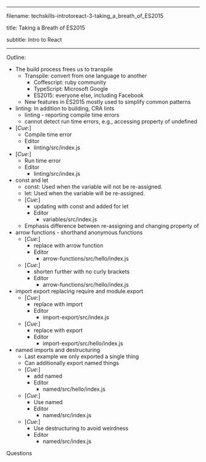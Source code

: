 -----------------------------------------------

filename: techskills-introtoreact-3-taking_a_breath_of_ES2015

title: Taking a Breath of ES2015

subtitle: Intro to React

-----------------------------------------------

Outline:

  - The build process frees us to transpile
    - Transpile: convert from one language to another
      - Coffescript: ruby community
      - TypeScript: Microsoft Google
      - ES2015: everyone else, including Facebook
    - New features in ES2015 mostly used to simplify common patterns
  - linting: In addition to building, CRA lints
    - linting - reporting compile time errors
    - cannot detect run time errors, e.g., accessing property of undefined
  - [_Cue_:]
      - Compile time error
      - Editor
        - linting/src/index.js
  - [_Cue_:]
      - Run time error
      - Editor
        - linting/src/index.js
  - const and let
    - const: Used when the variable will not be re-assigned.
    - let: Used when the variable will be re-assigned.
    - [_Cue_:]
      - updating with const and added for let
      - Editor
        - variables/src/index.js
    - Emphasis difference between re-assigning and changing property of
  - arrow functions - shorthand anonymous functions
    - [_Cue_:]
      - replace with arrow function
      - Editor
        - arrow-functions/src/hello/index.js
    - [_Cue_:]
      - shorten further with no curly brackets
      - Editor
        - arrow-functions/src/hello/index.js
  - import export replacing require and module.export
    - [_Cue_:]
      - replace with import
      - Editor
        - import-export/src/index.js
    - [_Cue_:]
      - replace with export
      - Editor
        - import-export/src/hello/index.js
  - named imports and destructuring
    - Last example we only exported a single thing
    - Can additionally export named things
    - [_Cue_:]
      - add named
      - Editor
        - named/src/hello/index.js
    - [_Cue_:]
      - Use named
      - Editor
        - named/src/index.js
    - [_Cue_:]
      - Use destructuring to avoid weirdness
      - Editor
        - named/src/index.js      

Questions
